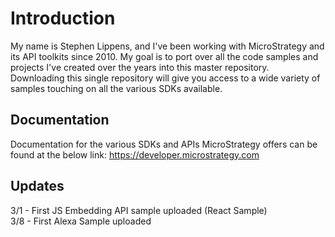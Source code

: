 # Introduction

My name is Stephen Lippens, and I've been working with MicroStrategy and its API toolkits since 2010. My goal is to port over all the code samples and projects I've created over the years into this master repository. Downloading this single repository will give you access to a wide variety of samples touching on all the various SDKs available.

## Documentation

Documentation for the various SDKs and APIs MicroStrategy offers can be found at the below link:
https://developer.microstrategy.com


## Updates 
3/1 - First JS Embedding API sample uploaded (React Sample) <br>
3/8 - First Alexa Sample uploaded
